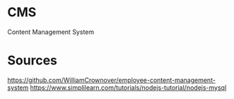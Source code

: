# CMS
Content Management System

# Sources
https://github.com/WilliamCrownover/employee-content-management-system
https://www.simplilearn.com/tutorials/nodejs-tutorial/nodejs-mysql